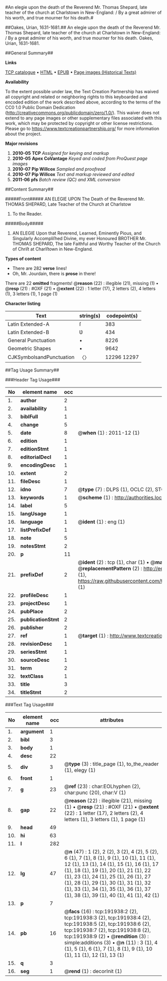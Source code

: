 #An elegie upon the death of the Reverend Mr. Thomas Shepard, late teacher of the church at Charlstown in New-England: / By a great admirer of his worth, and true mourner for his death.#

##Oakes, Urian, 1631-1681.##
An elegie upon the death of the Reverend Mr. Thomas Shepard, late teacher of the church at Charlstown in New-England: / By a great admirer of his worth, and true mourner for his death.
Oakes, Urian, 1631-1681.

##General Summary##

**Links**

[TCP catalogue](http://www.ota.ox.ac.uk/tcp/)  • 
[HTML](http://tei.it.ox.ac.uk/tcp/Texts-HTML/free/B09/B09610.html)  • 
[EPUB](http://tei.it.ox.ac.uk/tcp/Texts-EPUB/free/B09/B09610.epub) • 
[Page images (Historical Texts)](https://historicaltexts.jisc.ac.uk/eebo-80923292e)

**Availability**

To the extent possible under law, the Text Creation Partnership has waived all copyright and related or neighboring rights to this keyboarded and encoded edition of the work described above, according to the terms of the CC0 1.0 Public Domain Dedication (http://creativecommons.org/publicdomain/zero/1.0/). This waiver does not extend to any page images or other supplementary files associated with this work, which may be protected by copyright or other license restrictions. Please go to https://www.textcreationpartnership.org/ for more information about the project.

**Major revisions**

1. __2010-05__ __TCP__ *Assigned for keying and markup*
1. __2010-05__ __Apex CoVantage__ *Keyed and coded from ProQuest page images*
1. __2010-07__ __Pip Willcox__ *Sampled and proofread*
1. __2010-07__ __Pip Willcox__ *Text and markup reviewed and edited*
1. __2011-06__ __pfs__ *Batch review (QC) and XML conversion*

##Content Summary##

#####Front#####
AN ELEGIE UPON The Death of the Reverend Mr. THOMAS SHEPARD, Late Teacher of the Church at Charlstow
1. To the Reader.

#####Body#####

1. AN ELEGIE Upon that Reverend, Learned, Eminently Pious, and Singularly Accompliſhed Divine, my ever Honoured BROTHER Mr. THOMAS SHEPARD, The late Faithful and Worthy Teacher of the Church of Chriſt at Charlſtown in New-England.

**Types of content**

  * There are 282 **verse** lines!
  * Oh, Mr. Jourdain, there is **prose** in there!

There are 22 **omitted** fragments! 
 @__reason__ (22) : illegible (21), missing (1)  •  @__resp__ (21) : #OXF (21)  •  @__extent__ (22) : 1 letter (17), 2 letters (2), 4 letters (1), 3 letters (1), 1 page (1)

**Character listing**


|Text|string(s)|codepoint(s)|
|---|---|---|
|Latin Extended-A|ſ|383|
|Latin Extended-B|Ʋ|434|
|General Punctuation|•|8226|
|Geometric Shapes|▪|9642|
|CJKSymbolsandPunctuation|〈〉|12296 12297|

##Tag Usage Summary##

###Header Tag Usage###

|No|element name|occ|attributes|
|---|---|---|---|
|1.|__author__|2||
|2.|__availability__|1||
|3.|__biblFull__|1||
|4.|__change__|5||
|5.|__date__|8| @__when__ (1) : 2011-12 (1)|
|6.|__edition__|1||
|7.|__editionStmt__|1||
|8.|__editorialDecl__|1||
|9.|__encodingDesc__|1||
|10.|__extent__|2||
|11.|__fileDesc__|1||
|12.|__idno__|7| @__type__ (7) : DLPS (1), OCLC (2), STC (2), EEBO-CITATION (1), VID (1)|
|13.|__keywords__|1| @__scheme__ (1) : http://authorities.loc.gov/ (1)|
|14.|__label__|5||
|15.|__langUsage__|1||
|16.|__language__|1| @__ident__ (1) : eng (1)|
|17.|__listPrefixDef__|1||
|18.|__note__|5||
|19.|__notesStmt__|2||
|20.|__p__|11||
|21.|__prefixDef__|2| @__ident__ (2) : tcp (1), char (1)  •  @__matchPattern__ (2) : ([0-9\-]+):([0-9IVX]+) (1), (.+) (1)  •  @__replacementPattern__ (2) : http://eebo.chadwyck.com/downloadtiff?vid=$1&page=$2 (1), https://raw.githubusercontent.com/textcreationpartnership/Texts/master/tcpchars.xml#$1 (1)|
|22.|__profileDesc__|1||
|23.|__projectDesc__|1||
|24.|__pubPlace__|2||
|25.|__publicationStmt__|2||
|26.|__publisher__|2||
|27.|__ref__|1| @__target__ (1) : http://www.textcreationpartnership.org/docs/. (1)|
|28.|__revisionDesc__|1||
|29.|__seriesStmt__|1||
|30.|__sourceDesc__|1||
|31.|__term__|2||
|32.|__textClass__|1||
|33.|__title__|3||
|34.|__titleStmt__|2||


###Text Tag Usage###

|No|element name|occ|attributes|
|---|---|---|---|
|1.|__argument__|1||
|2.|__bibl__|3||
|3.|__body__|1||
|4.|__desc__|22||
|5.|__div__|3| @__type__ (3) : title_page (1), to_the_reader (1), elegy (1)|
|6.|__front__|1||
|7.|__g__|23| @__ref__ (23) : char:EOLhyphen (2), char:punc (20), char:V (1)|
|8.|__gap__|22| @__reason__ (22) : illegible (21), missing (1)  •  @__resp__ (21) : #OXF (21)  •  @__extent__ (22) : 1 letter (17), 2 letters (2), 4 letters (1), 3 letters (1), 1 page (1)|
|9.|__head__|49||
|10.|__hi__|63||
|11.|__l__|282||
|12.|__lg__|47| @__n__ (47) : 1 (2), 2 (2), 3 (2), 4 (2), 5 (2), 6 (1), 7 (1), 8 (1), 9 (1), 10 (1), 11 (1), 12 (1), 13 (1), 14 (1), 15 (1), 16 (1), 17 (1), 18 (1), 19 (1), 20 (1), 21 (1), 22 (1), 23 (1), 24 (1), 25 (1), 26 (1), 27 (1), 28 (1), 29 (1), 30 (1), 31 (1), 32 (1), 33 (1), 34 (1), 35 (1), 36 (1), 37 (1), 38 (1), 39 (1), 40 (1), 41 (1), 42 (1)|
|13.|__p__|7||
|14.|__pb__|16| @__facs__ (16) : tcp:191938:2 (2), tcp:191938:3 (2), tcp:191938:4 (2), tcp:191938:5 (2), tcp:191938:6 (2), tcp:191938:7 (2), tcp:191938:8 (2), tcp:191938:9 (2)  •  @__rendition__ (3) : simple:additions (3)  •  @__n__ (11) : 3 (1), 4 (1), 5 (1), 6 (1), 7 (1), 8 (1), 9 (1), 10 (1), 11 (1), 12 (1), 13 (1)|
|15.|__q__|3||
|16.|__seg__|1| @__rend__ (1) : decorInit (1)|

